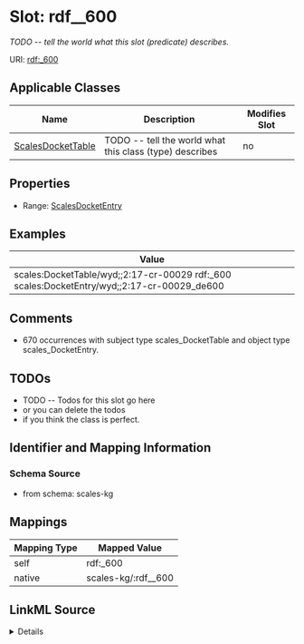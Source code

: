 

# Slot: rdf__600


_TODO -- tell the world what this slot (predicate) describes._





URI: [rdf:_600](http://www.w3.org/1999/02/22-rdf-syntax-ns#_600)



<!-- no inheritance hierarchy -->





## Applicable Classes

| Name | Description | Modifies Slot |
| --- | --- | --- |
| [ScalesDocketTable](../classes/ScalesDocketTable.md) | TODO -- tell the world what this class (type) describes |  no  |







## Properties

* Range: [ScalesDocketEntry](../classes/ScalesDocketEntry.md)






## Examples

| Value |
| --- |
| scales:DocketTable/wyd;;2:17-cr-00029 rdf:_600 scales:DocketEntry/wyd;;2:17-cr-00029_de600 |

## Comments

* 670 occurrences with subject type scales_DocketTable and object type scales_DocketEntry.

## TODOs

* TODO -- Todos for this slot go here
* or you can delete the todos
* if you think the class is perfect.

## Identifier and Mapping Information







### Schema Source


* from schema: scales-kg




## Mappings

| Mapping Type | Mapped Value |
| ---  | ---  |
| self | rdf:_600 |
| native | scales-kg/:rdf__600 |




## LinkML Source

<details>
```yaml
name: rdf__600
description: TODO -- tell the world what this slot (predicate) describes.
todos:
- TODO -- Todos for this slot go here
- or you can delete the todos
- if you think the class is perfect.
comments:
- 670 occurrences with subject type scales_DocketTable and object type scales_DocketEntry.
examples:
- value: scales:DocketTable/wyd;;2:17-cr-00029 rdf:_600 scales:DocketEntry/wyd;;2:17-cr-00029_de600
from_schema: scales-kg
rank: 1000
slot_uri: rdf:_600
alias: rdf__600
domain_of:
- scales_DocketTable
range: scales_DocketEntry

```
</details>